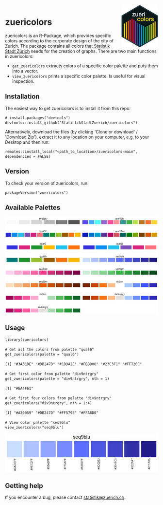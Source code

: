 <img src='pictures/Hexagon_zuericolors_b.png' align="right" height="138.5" />

# zuericolors
zuericolors is an R-Package, which provides specific colors according to the corporate design of the city of Zurich. The package contains all colors that [Statistik Stadt Zürich](https://www.stadt-zuerich.ch/prd/de/index/statistik.html) needs for the creation of graphs. There are two main functions in zuericolors:

* `get_zuericolors` extracts colors of a specific color palette and puts them into a vector.
* `view_zuericolors` prints a specific color palette. Is useful for visual inspection.

## Installation
The easiest way to get zuericolors is to install it from this repo:

```{r, eval = FALSE}
# install.packages("devtools")
devtools::install_github("StatistikStadtZuerich/zuericolors")
```

Alternatively, download the files (by clicking 'Clone or download' / 'Download Zip'), extract it to any location on your computer, e.g. to your Desktop and then run:

```{r, eval = FALSE}
remotes::install_local("<path_to_location>/zuericolors-main", dependencies = FALSE)
```

## Version
To check your version of zuericolors, run:

```{r, eval = FALSE}
packageVersion("zuericolors")
```

## Available Palettes

<img src='pictures/Palettes.JPG' />

## Usage

```{r, message = FALSE}
library(zuericolors)

# Get all the colors from palette "qual6"
get_zuericolors(palette = "qual6")

[1] "#3431DE" "#DB247D" "#1D942E" "#FBB900" "#23C3F1" "#FF720C"

# Get first color from palette "div9ntrgry"
get_zuericolors(palette = "div9ntrgry", nth = 1)

[1] "#EA4F61"

# Get first four colors from palette "div9ntrgry"
get_zuericolors("div9ntrgry", nth = 1:4)

[1] "#A30059" "#DB247D" "#FF579E" "#FFA8D0"

# View color palette "seq9blu"
view_zuericolors("seq9blu")
```


<img src='pictures/seq9blu.JPG' />

## Getting help

If you encounter a bug, please contact statistik@zuerich.ch.
